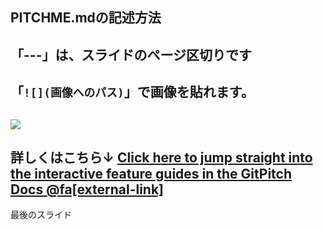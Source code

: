 PITCHME.mdの記述方法
---
「---」は、スライドのページ区切りです
---
「```![](画像へのパス)```」で画像を貼れます。
---
![](presentation.png)
---
詳しくはこちら↓
[Click here to jump straight into the interactive feature guides in the GitPitch Docs @fa[external-link]](https://gitpitch.com/docs/getting-started/tutorial/)
---
最後のスライド

